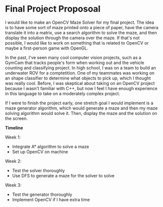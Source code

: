 # Final Project Proposoal

I would like to make an OpenCV Maze Solver for my final project. The idea is to have some sort of maze printed onto a piece of paper, have the camera translate it into a matrix, use a search algorithm to solve the maze, and then display the solution through the camera over the maze. If that's not possible, I would like to work on something that is related to OpenCV or maybe a first-person game with OpenGL.

In the past, I've seen many cool computer vision projects, such as a GymCam that tracks people's form when working out and the vehicle counting and classifying project. In high school, I was on a team to build an underwater ROV for a comptetition. One of my teammates was working on an shape classifier to determine what objects to pick up, which I thought was really cool. Before, I was skeptical about taking on an OpenCV project because I wasn't familiar with C++, but now I feel I have enough experience in this language to take on a moderately complex project.

If I were to finish the project early, one stretch goal I would implement is a maze generator algorithm, which would generate a maze and then my maze solving algorithm would solve it. Then, display the maze and the solution on the screen.

**Timeline**

Week 1: 

- Integrate A* algorithm to solve a maze
- Set up OpenCV on machine

Week 2: 

- Test the solver thoroughly
- Use DFS to generate a maze for the solver to solve

Week 3: 

- Test the generator thoroughly
- Implement OpenCV if I have extra time
